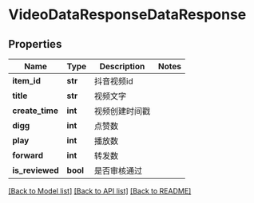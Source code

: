 # VideoDataResponseDataResponse

## Properties
Name | Type | Description | Notes
------------ | ------------- | ------------- | -------------
**item_id** | **str** | 抖音视频id | 
**title** | **str** | 视频文字 | 
**create_time** | **int** | 视频创建时间戳 | 
**digg** | **int** | 点赞数 | 
**play** | **int** | 播放数 | 
**forward** | **int** | 转发数 | 
**is_reviewed** | **bool** | 是否审核通过 | 

[[Back to Model list]](../README.md#documentation-for-models) [[Back to API list]](../README.md#documentation-for-api-endpoints) [[Back to README]](../README.md)

